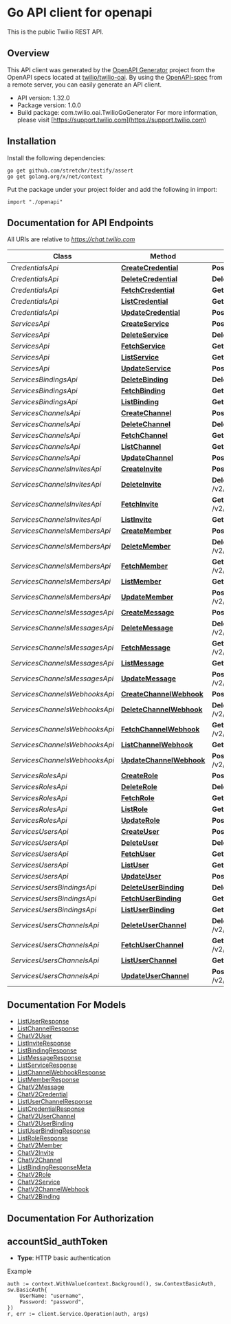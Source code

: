 # Go API client for openapi

This is the public Twilio REST API.

## Overview
This API client was generated by the [OpenAPI Generator](https://openapi-generator.tech) project from the OpenAPI specs located at [twilio/twilio-oai](https://github.com/twilio/twilio-oai/tree/main/spec).  By using the [OpenAPI-spec](https://www.openapis.org/) from a remote server, you can easily generate an API client.

- API version: 1.32.0
- Package version: 1.0.0
- Build package: com.twilio.oai.TwilioGoGenerator
For more information, please visit [https://support.twilio.com](https://support.twilio.com)

## Installation

Install the following dependencies:

```shell
go get github.com/stretchr/testify/assert
go get golang.org/x/net/context
```

Put the package under your project folder and add the following in import:

```golang
import "./openapi"
```

## Documentation for API Endpoints

All URIs are relative to *https://chat.twilio.com*

Class | Method | HTTP request | Description
------------ | ------------- | ------------- | -------------
*CredentialsApi* | [**CreateCredential**](docs/CredentialsApi.md#createcredential) | **Post** /v2/Credentials | 
*CredentialsApi* | [**DeleteCredential**](docs/CredentialsApi.md#deletecredential) | **Delete** /v2/Credentials/{Sid} | 
*CredentialsApi* | [**FetchCredential**](docs/CredentialsApi.md#fetchcredential) | **Get** /v2/Credentials/{Sid} | 
*CredentialsApi* | [**ListCredential**](docs/CredentialsApi.md#listcredential) | **Get** /v2/Credentials | 
*CredentialsApi* | [**UpdateCredential**](docs/CredentialsApi.md#updatecredential) | **Post** /v2/Credentials/{Sid} | 
*ServicesApi* | [**CreateService**](docs/ServicesApi.md#createservice) | **Post** /v2/Services | 
*ServicesApi* | [**DeleteService**](docs/ServicesApi.md#deleteservice) | **Delete** /v2/Services/{Sid} | 
*ServicesApi* | [**FetchService**](docs/ServicesApi.md#fetchservice) | **Get** /v2/Services/{Sid} | 
*ServicesApi* | [**ListService**](docs/ServicesApi.md#listservice) | **Get** /v2/Services | 
*ServicesApi* | [**UpdateService**](docs/ServicesApi.md#updateservice) | **Post** /v2/Services/{Sid} | 
*ServicesBindingsApi* | [**DeleteBinding**](docs/ServicesBindingsApi.md#deletebinding) | **Delete** /v2/Services/{ServiceSid}/Bindings/{Sid} | 
*ServicesBindingsApi* | [**FetchBinding**](docs/ServicesBindingsApi.md#fetchbinding) | **Get** /v2/Services/{ServiceSid}/Bindings/{Sid} | 
*ServicesBindingsApi* | [**ListBinding**](docs/ServicesBindingsApi.md#listbinding) | **Get** /v2/Services/{ServiceSid}/Bindings | 
*ServicesChannelsApi* | [**CreateChannel**](docs/ServicesChannelsApi.md#createchannel) | **Post** /v2/Services/{ServiceSid}/Channels | 
*ServicesChannelsApi* | [**DeleteChannel**](docs/ServicesChannelsApi.md#deletechannel) | **Delete** /v2/Services/{ServiceSid}/Channels/{Sid} | 
*ServicesChannelsApi* | [**FetchChannel**](docs/ServicesChannelsApi.md#fetchchannel) | **Get** /v2/Services/{ServiceSid}/Channels/{Sid} | 
*ServicesChannelsApi* | [**ListChannel**](docs/ServicesChannelsApi.md#listchannel) | **Get** /v2/Services/{ServiceSid}/Channels | 
*ServicesChannelsApi* | [**UpdateChannel**](docs/ServicesChannelsApi.md#updatechannel) | **Post** /v2/Services/{ServiceSid}/Channels/{Sid} | 
*ServicesChannelsInvitesApi* | [**CreateInvite**](docs/ServicesChannelsInvitesApi.md#createinvite) | **Post** /v2/Services/{ServiceSid}/Channels/{ChannelSid}/Invites | 
*ServicesChannelsInvitesApi* | [**DeleteInvite**](docs/ServicesChannelsInvitesApi.md#deleteinvite) | **Delete** /v2/Services/{ServiceSid}/Channels/{ChannelSid}/Invites/{Sid} | 
*ServicesChannelsInvitesApi* | [**FetchInvite**](docs/ServicesChannelsInvitesApi.md#fetchinvite) | **Get** /v2/Services/{ServiceSid}/Channels/{ChannelSid}/Invites/{Sid} | 
*ServicesChannelsInvitesApi* | [**ListInvite**](docs/ServicesChannelsInvitesApi.md#listinvite) | **Get** /v2/Services/{ServiceSid}/Channels/{ChannelSid}/Invites | 
*ServicesChannelsMembersApi* | [**CreateMember**](docs/ServicesChannelsMembersApi.md#createmember) | **Post** /v2/Services/{ServiceSid}/Channels/{ChannelSid}/Members | 
*ServicesChannelsMembersApi* | [**DeleteMember**](docs/ServicesChannelsMembersApi.md#deletemember) | **Delete** /v2/Services/{ServiceSid}/Channels/{ChannelSid}/Members/{Sid} | 
*ServicesChannelsMembersApi* | [**FetchMember**](docs/ServicesChannelsMembersApi.md#fetchmember) | **Get** /v2/Services/{ServiceSid}/Channels/{ChannelSid}/Members/{Sid} | 
*ServicesChannelsMembersApi* | [**ListMember**](docs/ServicesChannelsMembersApi.md#listmember) | **Get** /v2/Services/{ServiceSid}/Channels/{ChannelSid}/Members | 
*ServicesChannelsMembersApi* | [**UpdateMember**](docs/ServicesChannelsMembersApi.md#updatemember) | **Post** /v2/Services/{ServiceSid}/Channels/{ChannelSid}/Members/{Sid} | 
*ServicesChannelsMessagesApi* | [**CreateMessage**](docs/ServicesChannelsMessagesApi.md#createmessage) | **Post** /v2/Services/{ServiceSid}/Channels/{ChannelSid}/Messages | 
*ServicesChannelsMessagesApi* | [**DeleteMessage**](docs/ServicesChannelsMessagesApi.md#deletemessage) | **Delete** /v2/Services/{ServiceSid}/Channels/{ChannelSid}/Messages/{Sid} | 
*ServicesChannelsMessagesApi* | [**FetchMessage**](docs/ServicesChannelsMessagesApi.md#fetchmessage) | **Get** /v2/Services/{ServiceSid}/Channels/{ChannelSid}/Messages/{Sid} | 
*ServicesChannelsMessagesApi* | [**ListMessage**](docs/ServicesChannelsMessagesApi.md#listmessage) | **Get** /v2/Services/{ServiceSid}/Channels/{ChannelSid}/Messages | 
*ServicesChannelsMessagesApi* | [**UpdateMessage**](docs/ServicesChannelsMessagesApi.md#updatemessage) | **Post** /v2/Services/{ServiceSid}/Channels/{ChannelSid}/Messages/{Sid} | 
*ServicesChannelsWebhooksApi* | [**CreateChannelWebhook**](docs/ServicesChannelsWebhooksApi.md#createchannelwebhook) | **Post** /v2/Services/{ServiceSid}/Channels/{ChannelSid}/Webhooks | 
*ServicesChannelsWebhooksApi* | [**DeleteChannelWebhook**](docs/ServicesChannelsWebhooksApi.md#deletechannelwebhook) | **Delete** /v2/Services/{ServiceSid}/Channels/{ChannelSid}/Webhooks/{Sid} | 
*ServicesChannelsWebhooksApi* | [**FetchChannelWebhook**](docs/ServicesChannelsWebhooksApi.md#fetchchannelwebhook) | **Get** /v2/Services/{ServiceSid}/Channels/{ChannelSid}/Webhooks/{Sid} | 
*ServicesChannelsWebhooksApi* | [**ListChannelWebhook**](docs/ServicesChannelsWebhooksApi.md#listchannelwebhook) | **Get** /v2/Services/{ServiceSid}/Channels/{ChannelSid}/Webhooks | 
*ServicesChannelsWebhooksApi* | [**UpdateChannelWebhook**](docs/ServicesChannelsWebhooksApi.md#updatechannelwebhook) | **Post** /v2/Services/{ServiceSid}/Channels/{ChannelSid}/Webhooks/{Sid} | 
*ServicesRolesApi* | [**CreateRole**](docs/ServicesRolesApi.md#createrole) | **Post** /v2/Services/{ServiceSid}/Roles | 
*ServicesRolesApi* | [**DeleteRole**](docs/ServicesRolesApi.md#deleterole) | **Delete** /v2/Services/{ServiceSid}/Roles/{Sid} | 
*ServicesRolesApi* | [**FetchRole**](docs/ServicesRolesApi.md#fetchrole) | **Get** /v2/Services/{ServiceSid}/Roles/{Sid} | 
*ServicesRolesApi* | [**ListRole**](docs/ServicesRolesApi.md#listrole) | **Get** /v2/Services/{ServiceSid}/Roles | 
*ServicesRolesApi* | [**UpdateRole**](docs/ServicesRolesApi.md#updaterole) | **Post** /v2/Services/{ServiceSid}/Roles/{Sid} | 
*ServicesUsersApi* | [**CreateUser**](docs/ServicesUsersApi.md#createuser) | **Post** /v2/Services/{ServiceSid}/Users | 
*ServicesUsersApi* | [**DeleteUser**](docs/ServicesUsersApi.md#deleteuser) | **Delete** /v2/Services/{ServiceSid}/Users/{Sid} | 
*ServicesUsersApi* | [**FetchUser**](docs/ServicesUsersApi.md#fetchuser) | **Get** /v2/Services/{ServiceSid}/Users/{Sid} | 
*ServicesUsersApi* | [**ListUser**](docs/ServicesUsersApi.md#listuser) | **Get** /v2/Services/{ServiceSid}/Users | 
*ServicesUsersApi* | [**UpdateUser**](docs/ServicesUsersApi.md#updateuser) | **Post** /v2/Services/{ServiceSid}/Users/{Sid} | 
*ServicesUsersBindingsApi* | [**DeleteUserBinding**](docs/ServicesUsersBindingsApi.md#deleteuserbinding) | **Delete** /v2/Services/{ServiceSid}/Users/{UserSid}/Bindings/{Sid} | 
*ServicesUsersBindingsApi* | [**FetchUserBinding**](docs/ServicesUsersBindingsApi.md#fetchuserbinding) | **Get** /v2/Services/{ServiceSid}/Users/{UserSid}/Bindings/{Sid} | 
*ServicesUsersBindingsApi* | [**ListUserBinding**](docs/ServicesUsersBindingsApi.md#listuserbinding) | **Get** /v2/Services/{ServiceSid}/Users/{UserSid}/Bindings | 
*ServicesUsersChannelsApi* | [**DeleteUserChannel**](docs/ServicesUsersChannelsApi.md#deleteuserchannel) | **Delete** /v2/Services/{ServiceSid}/Users/{UserSid}/Channels/{ChannelSid} | 
*ServicesUsersChannelsApi* | [**FetchUserChannel**](docs/ServicesUsersChannelsApi.md#fetchuserchannel) | **Get** /v2/Services/{ServiceSid}/Users/{UserSid}/Channels/{ChannelSid} | 
*ServicesUsersChannelsApi* | [**ListUserChannel**](docs/ServicesUsersChannelsApi.md#listuserchannel) | **Get** /v2/Services/{ServiceSid}/Users/{UserSid}/Channels | 
*ServicesUsersChannelsApi* | [**UpdateUserChannel**](docs/ServicesUsersChannelsApi.md#updateuserchannel) | **Post** /v2/Services/{ServiceSid}/Users/{UserSid}/Channels/{ChannelSid} | 


## Documentation For Models

 - [ListUserResponse](docs/ListUserResponse.md)
 - [ListChannelResponse](docs/ListChannelResponse.md)
 - [ChatV2User](docs/ChatV2User.md)
 - [ListInviteResponse](docs/ListInviteResponse.md)
 - [ListBindingResponse](docs/ListBindingResponse.md)
 - [ListMessageResponse](docs/ListMessageResponse.md)
 - [ListServiceResponse](docs/ListServiceResponse.md)
 - [ListChannelWebhookResponse](docs/ListChannelWebhookResponse.md)
 - [ListMemberResponse](docs/ListMemberResponse.md)
 - [ChatV2Message](docs/ChatV2Message.md)
 - [ChatV2Credential](docs/ChatV2Credential.md)
 - [ListUserChannelResponse](docs/ListUserChannelResponse.md)
 - [ListCredentialResponse](docs/ListCredentialResponse.md)
 - [ChatV2UserChannel](docs/ChatV2UserChannel.md)
 - [ChatV2UserBinding](docs/ChatV2UserBinding.md)
 - [ListUserBindingResponse](docs/ListUserBindingResponse.md)
 - [ListRoleResponse](docs/ListRoleResponse.md)
 - [ChatV2Member](docs/ChatV2Member.md)
 - [ChatV2Invite](docs/ChatV2Invite.md)
 - [ChatV2Channel](docs/ChatV2Channel.md)
 - [ListBindingResponseMeta](docs/ListBindingResponseMeta.md)
 - [ChatV2Role](docs/ChatV2Role.md)
 - [ChatV2Service](docs/ChatV2Service.md)
 - [ChatV2ChannelWebhook](docs/ChatV2ChannelWebhook.md)
 - [ChatV2Binding](docs/ChatV2Binding.md)


## Documentation For Authorization



## accountSid_authToken

- **Type**: HTTP basic authentication

Example

```golang
auth := context.WithValue(context.Background(), sw.ContextBasicAuth, sw.BasicAuth{
    UserName: "username",
    Password: "password",
})
r, err := client.Service.Operation(auth, args)
```

